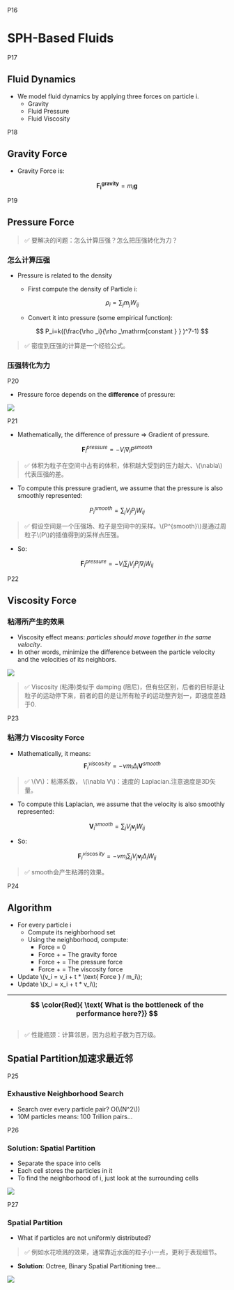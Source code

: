 P16   
# SPH-Based Fluids   

P17  
## Fluid Dynamics   


 - We model fluid dynamics by applying three forces on particle i.     
    - Gravity
    - Fluid Pressure
    - Fluid Viscosity   





P18   
## Gravity Force   

 - Gravity Force is:

$$
\mathbf{F} _ \mathbf{i}^ \mathbf{gravity}  = m _i \mathbf{g} 
$$




P19   
## Pressure Force   

> &#x2705; 要解决的问题：怎么计算压强？怎么把压强转化为力？

### 怎么计算压强

 - Pressure is related to the density
    - First compute the density of Particle i:

    $$
    \rho _ i = \sum _ j m _ j W _ {ij}
    $$

    - Convert it into pressure (some empirical function):   

    $$
    P_i=k((\frac{\rho _i}{\rho _\mathrm{constant } } )^7-1)
    $$



> &#x2705; 密度到压强的计算是一个经验公式。    

### 压强转化为力

P20   

 - Pressure force depends on the **difference** of pressure:   


![](./assets/12-10.png)   



P21   
 - Mathematically, the difference of pressure => Gradient of pressure.    

$$
\mathbf{F} _i^{pressure}=-V_i\nabla _iP^{smooth}
$$

> &#x2705; 体积为粒子在空间中占有的体积，体积越大受到的压力越大、\\(\nabla\\)代表压强的差。   

- To compute this pressure gradient, we assume that the  pressure is also smoothly represented:  

$$
P_i^{smooth}=  \sum _ j V_jP_j W_{ij}
$$

> &#x2705; 假设空间是一个压强场、粒子是空间中的采样。\\(P^{smooth}\\)是通过周粒子\\(P\\)的插值得到的采样点压强。   

- So:   

$$
\mathbf{F} _ i^{pressure} = - V _ i \sum _ j V _ j P _ j \nabla _ i W _ {ij}
$$

P22   
## Viscosity Force   

### 粘滞所产生的效果

 - Viscosity effect means: *particles should move together in the same velocity*.     
 - In other words, minimize the difference between the particle velocity and the velocities of its neighbors.    


![](./assets/12-11.png)   


> &#x2705;  Viscosity (粘滞)类似于 damping (阻尼)，但有些区别，后者的目标是让粒子的运动停下来，前者的目的是让所有粒子的运动整齐划一，即速度差趋于0. 

P23   
### 粘滞力 Viscosity Force   

- Mathematically, it means:   
$$
\mathbf{F} _i^{vis \cos  ity}=-\nu m_i\Delta  _i\mathbf{V} ^{smooth}
$$ 

> &#x2705; \\(V\\)：粘滞系数， \\(\nabla V\\)：速度的 Laplacian.注意速度是3D矢量。   

- To compute this Laplacian, we assume that the velocity is also smoothly represented:  

$$
\mathbf{V} _i^{smooth}= \sum_jV_j \mathbf{v} _ j W _ {ij}
$$ 


- So:   

$$
\mathbf{F} _i^{vis \cos  ity}=-\nu m_i\sum _jV_j\mathbf{v} _j\Delta  _iW _{ij}
$$



> &#x2705; smooth会产生粘滞的效果。    



P24  
## Algorithm   


 - For every particle i  
    - Compute its neighborhood set   
    - Using the neighborhood, compute:   
      - Force = 0   
      - Force + = The gravity force   
      - Force + = The pressure force   
      - Force + = The viscosity force   
 - Update \\(v_i = v_i + t * \text{ Force } / m_i\\);   
 - Update \\(x_i = x_i + t * v_i\\);   


|  $$ \color{Red}{ \text{ What is the bottleneck of the performance here?}} $$  |
|---|



> &#x2705; 性能瓶颈：计算邻居，因为总粒子数为百万级。   


## Spatial Partition加速求最近邻

P25   
### Exhaustive Neighborhood Search   


 - Search over every particle pair? O(\\(N^2\\))
 - 10M particles means: 100 Trillion pairs…    





P26   
### Solution: Spatial Partition   


 - Separate the space into cells    
 - Each cell stores the particles in it   
 - To find the neighborhood of i, just look at the surrounding
cells   


![](./assets/12-13.png)   


P27   
### Spatial Partition   


 - What if particles are not uniformly distributed?   
> &#x2705; 例如水花喷溅的效果，通常靠近水面的粒子小一点，更利于表现细节。  
 - **Solution**: Octree, Binary Spatial Partitioning tree…    

![](./assets/12-14.png)   






